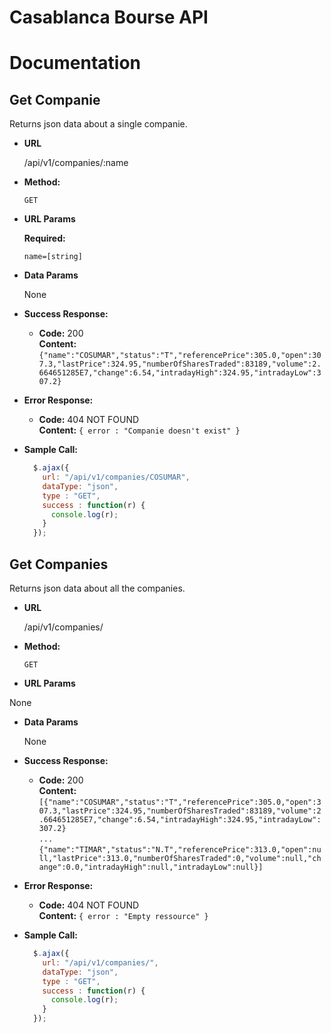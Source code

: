 # Casablanca Bourse API
# Documentation

**Get Companie**
----
  Returns json data about a single companie.

* **URL**

  /api/v1/companies/:name

* **Method:**

  `GET`
  
*  **URL Params**

   **Required:**
 
   `name=[string]`

* **Data Params**

  None

* **Success Response:**

  * **Code:** 200 <br />
    **Content:** `{"name":"COSUMAR","status":"T","referencePrice":305.0,"open":307.3,"lastPrice":324.95,"numberOfSharesTraded":83189,"volume":2.664651285E7,"change":6.54,"intradayHigh":324.95,"intradayLow":307.2}`
 
* **Error Response:**

  * **Code:** 404 NOT FOUND <br />
    **Content:** `{ error : "Companie doesn't exist" }`

* **Sample Call:**

  ```javascript
    $.ajax({
      url: "/api/v1/companies/COSUMAR",
      dataType: "json",
      type : "GET",
      success : function(r) {
        console.log(r);
      }
    });
  ```

**Get Companies**
----
  Returns json data about all the companies.

* **URL**

  /api/v1/companies/

* **Method:**

  `GET`
  
*  **URL Params**

  None

* **Data Params**

  None

* **Success Response:**

  * **Code:** 200 <br />
    **Content:** `[{"name":"COSUMAR","status":"T","referencePrice":305.0,"open":307.3,"lastPrice":324.95,"numberOfSharesTraded":83189,"volume":2.664651285E7,"change":6.54,"intradayHigh":324.95,"intradayLow":307.2}`<br />
    `...`<br /> `{"name":"TIMAR","status":"N.T","referencePrice":313.0,"open":null,"lastPrice":313.0,"numberOfSharesTraded":0,"volume":null,"change":0.0,"intradayHigh":null,"intradayLow":null}]`
    
 
* **Error Response:**

  * **Code:** 404 NOT FOUND <br />
    **Content:** `{ error : "Empty ressource" }`

* **Sample Call:**

  ```javascript
    $.ajax({
      url: "/api/v1/companies/",
      dataType: "json",
      type : "GET",
      success : function(r) {
        console.log(r);
      }
    });
  ```
